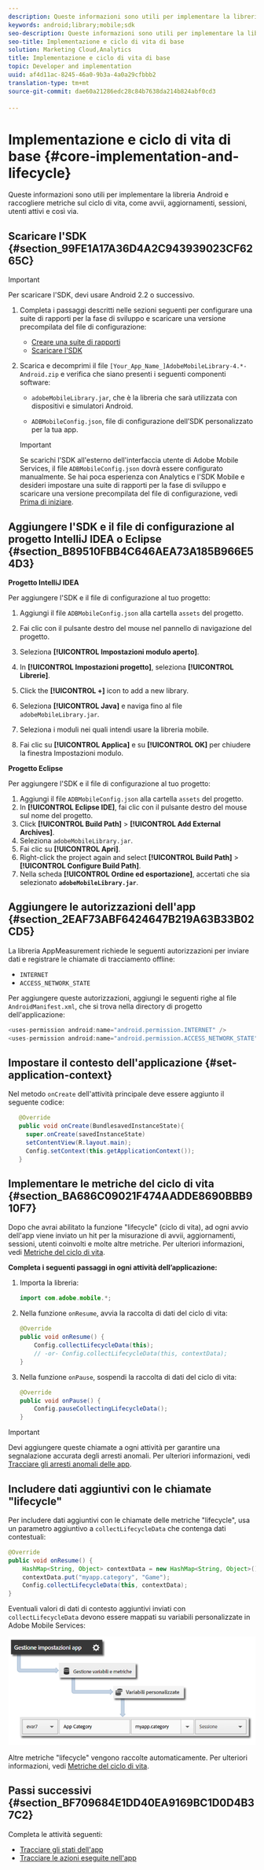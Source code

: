```yaml
---
description: Queste informazioni sono utili per implementare la libreria Android e raccogliere metriche sul ciclo di vita, come avvii, aggiornamenti, sessioni, utenti attivi e così via.
keywords: android;library;mobile;sdk
seo-description: Queste informazioni sono utili per implementare la libreria Android e raccogliere metriche sul ciclo di vita, come avvii, aggiornamenti, sessioni, utenti attivi e così via.
seo-title: Implementazione e ciclo di vita di base
solution: Marketing Cloud,Analytics
title: Implementazione e ciclo di vita di base
topic: Developer and implementation
uuid: af4d11ac-8245-46a0-9b3a-4a0a29cfbbb2
translation-type: tm+mt
source-git-commit: dae60a21286edc28c84b7638da214b824abf0cd3

---
```



# Implementazione e ciclo di vita di base {#core-implementation-and-lifecycle}

Queste informazioni sono utili per implementare la libreria Android e raccogliere metriche sul ciclo di vita, come avvii, aggiornamenti, sessioni, utenti attivi e così via.

## Scaricare l&#39;SDK {#section_99FE1A17A36D4A2C943939023CF6265C}

>[!IMPORTANT]
>
>Per scaricare l&#39;SDK, devi usare Android 2.2 o successivo.

1. Completa i passaggi descritti nelle sezioni seguenti per configurare una suite di rapporti per la fase di sviluppo e scaricare una versione precompilata del file di configurazione:

   * [Creare una suite di rapporti](/help/android/getting-started/requirements.md)
   * [Scaricare l&#39;SDK](/help/android/getting-started/requirements.md)

1. Scarica e decomprimi il file `[Your_App_Name_]AdobeMobileLibrary-4.*-Android.zip` e verifica che siano presenti i seguenti componenti software:

   * `adobeMobileLibrary.jar`, che è la libreria che sarà utilizzata con dispositivi e simulatori Android.

   * `ADBMobileConfig.json`, file di configurazione dell’SDK personalizzato per la tua app.
   >[!IMPORTANT]
   >
   >Se scarichi l&#39;SDK all&#39;esterno dell&#39;interfaccia utente di Adobe Mobile Services, il file `ADBMobileConfig.json` dovrà essere configurato manualmente. Se hai poca esperienza con Analytics e l&#39;SDK Mobile e desideri impostare una suite di rapporti per la fase di sviluppo e scaricare una versione precompilata del file di configurazione, vedi [Prima di iniziare](/help/android/getting-started/requirements.md).

## Aggiungere l&#39;SDK e il file di configurazione al progetto IntelliJ IDEA o Eclipse {#section_B89510FBB4C646AEA73A185B966E54D3}

**Progetto IntelliJ IDEA**

Per aggiungere l&#39;SDK e il file di configurazione al tuo progetto:

1. Aggiungi il file `ADBMobileConfig.json` alla cartella `assets` del progetto.

1. Fai clic con il pulsante destro del mouse nel pannello di navigazione del progetto.
1. Seleziona **[!UICONTROL Impostazioni modulo aperto]**.
1. In **[!UICONTROL Impostazioni progetto]**, seleziona **[!UICONTROL Librerie]**.
1. Click the **[!UICONTROL +]** icon to add a new library.
1. Seleziona **[!UICONTROL Java]** e naviga fino al file `adobeMobileLibrary.jar`.
1. Seleziona i moduli nei quali intendi usare la libreria mobile.
1. Fai clic su **[!UICONTROL Applica]** e su **[!UICONTROL OK]** per chiudere la finestra Impostazioni modulo.

**Progetto Eclipse**

Per aggiungere l&#39;SDK e il file di configurazione al tuo progetto:

1. Aggiungi il file `ADBMobileConfig.json` alla cartella `assets` del progetto.
1. In **[!UICONTROL Eclipse IDE]**, fai clic con il pulsante destro del mouse sul nome del progetto.
1. Click  **[!UICONTROL Build Path]** > **[!UICONTROL Add External Archives]**.
1. Seleziona `adobeMobileLibrary.jar`.
1. Fai clic su **[!UICONTROL Apri]**.
1. Right-click the project again and select **[!UICONTROL Build Path]** > **[!UICONTROL Configure Build Path]**.
1. Nella scheda **[!UICONTROL Ordine ed esportazione]**, accertati che sia selezionato **`adobeMobileLibrary.jar`**.

## Aggiungere le autorizzazioni dell&#39;app {#section_2EAF73ABF6424647B219A63B33B02CD5}

La libreria AppMeasurement richiede le seguenti autorizzazioni per inviare dati e registrare le chiamate di tracciamento offline:

* `INTERNET`
* `ACCESS_NETWORK_STATE`

Per aggiungere queste autorizzazioni, aggiungi le seguenti righe al file `AndroidManifest.xml`, che si trova nella directory di progetto dell&#39;applicazione:

```java
<uses-permission android:name="android.permission.INTERNET" /> 
<uses-permission android:name="android.permission.ACCESS_NETWORK_STATE" />
```

## Impostare il contesto dell&#39;applicazione {#set-application-context}

Nel metodo `onCreate` dell&#39;attività principale deve essere aggiunto il seguente codice:

```java
   @Override
   public void onCreate(BundlesavedInstanceState){
     super.onCreate(savedInstanceState)
     setContentView(R.layout.main);
     Config.setContext(this.getApplicationContext());
   }
```

## Implementare le metriche del ciclo di vita {#section_BA686C09021F474AADDE8690BBB910F7}

Dopo che avrai abilitato la funzione &quot;lifecycle&quot; (ciclo di vita), ad ogni avvio dell&#39;app viene inviato un hit per la misurazione di avvii, aggiornamenti, sessioni, utenti coinvolti e molte altre metriche. Per ulteriori informazioni, vedi [Metriche del ciclo di vita](/help/android/metrics.md).

**Completa i seguenti passaggi in ogni attività dell’applicazione:**

1. Importa la libreria:

   ```java
   import com.adobe.mobile.*;
   ```

1. Nella funzione `onResume`, avvia la raccolta di dati del ciclo di vita:

   ```java
   @Override 
   public void onResume() { 
       Config.collectLifecycleData(this); 
       // -or- Config.collectLifecycleData(this, contextData); 
   }
   ```

1. Nella funzione `onPause`, sospendi la raccolta di dati del ciclo di vita:

   ```java
   @Override 
   public void onPause() { 
       Config.pauseCollectingLifecycleData(); 
   }
   ```

>[!IMPORTANT]
>
>Devi aggiungere queste chiamate a ogni attività per garantire una segnalazione accurata degli arresti anomali. Per ulteriori informazioni, vedi [Tracciare gli arresti anomali delle app](/help/android/analytics-main/crashes.md).

## Includere dati aggiuntivi con le chiamate &quot;lifecycle&quot;

Per includere dati aggiuntivi con le chiamate delle metriche &quot;lifecycle&quot;, usa un parametro aggiuntivo a `collectLifecycleData` che contenga dati contestuali:

```java
@Override 
public void onResume() {
    HashMap<String, Object> contextData = new HashMap<String, Object>(); 
    contextData.put("myapp.category", "Game"); 
    Config.collectLifecycleData(this, contextData); 
}
```

Eventuali valori di dati di contesto aggiuntivi inviati con `collectLifecycleData` devono essere mappati su variabili personalizzate in Adobe Mobile Services:

![](assets/map-variable-lifecycle.png)

Altre metriche &quot;lifecycle&quot; vengono raccolte automaticamente. Per ulteriori informazioni, vedi [Metriche del ciclo di vita](/help/android/metrics.md).

## Passi successivi {#section_BF709684E1DD40EA9169BC1D0D4B37C2}

Completa le attività seguenti:

* [Tracciare gli stati dell&#39;app](/help/android/analytics-main/states.md)
* [Tracciare le azioni eseguite nell&#39;app](/help/android/analytics-main/actions.md)

